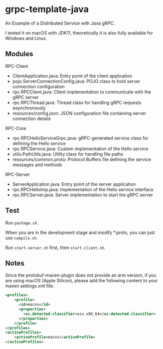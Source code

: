 # grpc-template-java

An Example of a Distributed Service with Java gRPC.

I tested it on macOS with JDK11, theoretically it is also fully available for Windows and Linux.

## Modules

RPC-Client

- ClientApplication.java: Entry point of the client application
- pojo.ServerConnectionConfig.java: POJO class to hold server connection configuration
- rpc.RPCClient.java: Client implementation to communicate with the gRPC server
- rpc.RPCThread.java: Thread class for handling gRPC requests asynchronously
- resources/config.json: JSON configuration file containing server connection details

RPC-Core

- rpc.RPCHelloServiceGrpc.java: gRPC-generated service class for defining the Hello service
- rpc.RPCService.java: Custom implementation of the Hello service
- utils.PathUtils.java: Utility class for handling file paths
- resources/common.proto: Protocol Buffers file defining the service messages and methods

RPC-Server

- ServerApplication.java: Entry point of the server application
- rpc.RPCHelloImp.java: Implementation of the Hello service interface
- rpc.RPCServer.java: Server implementation to start the gRPC server

## Test

Run `package.sh`. 

When you are in the development stage and modify *.proto, you can just use `compile.sh`.

Run `start-server.sh` first, then `start-client.sh`.

## Notes

Since the protobuf-maven-plugin does not provide an arm version, if you are using macOS (Apple Silicon), please add the following content to your maven settings.xml file.

```xml
<profiles>
    <profile>
      <id>macos</id>
      <properties>
        <os.detected.classifier>osx-x86_64</os.detected.classifier>
      </properties>
    </profile>
</profiles>
<activeProfiles>
    <activeProfile>macos</activeProfile>
</activeProfiles>
```

